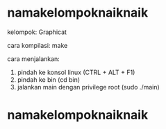 # namakelompoknaiknaik

kelompok: Graphicat

cara kompilasi: make

cara menjalankan:
1. pindah ke konsol linux (CTRL + ALT + F1)
2. pindah ke bin (cd bin)
3. jalankan main dengan privilege root (sudo ./main)

# namakelompoknaiknaik
